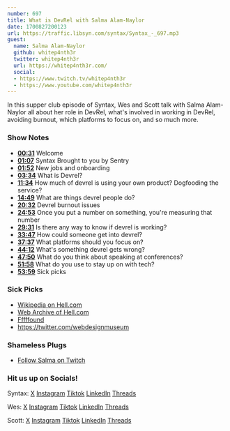 ```yaml
---
number: 697
title: What is DevRel with Salma Alam-Naylor
date: 1700827200123
url: https://traffic.libsyn.com/syntax/Syntax_-_697.mp3
guest:
  name: Salma Alam-Naylor
  github: whitep4nth3r
  twitter: whitep4nth3r
  url: https://whitep4nth3r.com/
  social:
  - https://www.twitch.tv/whitep4nth3r
  - https://www.youtube.com/whitep4nth3r
---
```


In this supper club episode of Syntax, Wes and Scott talk with Salma Alam-Naylor all about her role in DevRel, what's involved in working in DevRel, avoiding burnout, which platforms to focus on, and so much more.

### Show Notes

* **[00:31](#t=00:31)** Welcome
* **[01:07](#t=01:07)** Syntax Brought to you by Sentry
* **[01:52](#t=01:52)** New jobs and onboarding
* **[03:34](#t=03:34)** What is Devrel?
* **[11:34](#t=11:34)** How much of devrel is using your own product? Dogfooding the service?
* **[14:49](#t=14:49)** What are things devrel people do?
* **[20:32](#t=20:32)** Devrel burnout issues
* **[24:53](#t=24:53)** Once you put a number on something, you're measuring that number
* **[29:31](#t=29:31)** Is there any way to know if devrel is working?
* **[33:47](#t=33:47)** How could someone get into devrel?
* **[37:37](#t=37:37)** What platforms should you focus on?
* **[44:12](#t=44:12)** What's something devrel gets wrong?
* **[47:50](#t=47:50)** What do you think about speaking at conferences?
* **[51:58](#t=51:58)** What do you use to stay up on with tech?
* **[53:59](#t=53:59)** Sick picks

### Sick Picks

* [Wikipedia on Hell.com](https://en.wikipedia.org/wiki/Hell.com)
* [Web Archive of Hell.com](https://web.archive.org/web/20041215000000*/hell.com)
* [Fffffound](https://en.wikipedia.org/wiki/FFFFOUND)
* https://twitter.com/webdesignmuseum

### Shameless Plugs

* [Follow Salma on Twitch](https://www.twitch.tv/whitep4nth3r)

### Hit us up on Socials!

Syntax: [X](https://twitter.com/syntaxfm) [Instagram](https://www.instagram.com/syntax_fm/) [Tiktok](https://www.tiktok.com/@syntaxfm) [LinkedIn](https://www.linkedin.com/company/96077407/admin/feed/posts/) [Threads](https://www.threads.net/@syntax_fm)

Wes: [X](https://twitter.com/wesbos) [Instagram](https://www.instagram.com/wesbos/) [Tiktok](https://www.tiktok.com/@wesbos) [LinkedIn](https://www.linkedin.com/in/wesbos/) [Threads](https://www.threads.net/@wesbos)

Scott: [X](https://twitter.com/stolinski) [Instagram](https://www.instagram.com/stolinski/) [Tiktok](https://www.tiktok.com/@stolinski) [LinkedIn](https://www.linkedin.com/in/stolinski/) [Threads](https://www.threads.net/@stolinski)